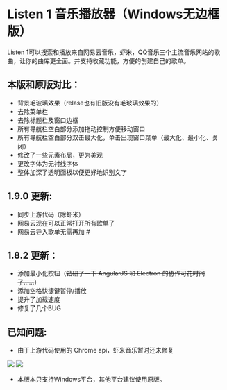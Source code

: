 Listen 1 音乐播放器（Windows无边框版）
=========================

Listen 1可以搜索和播放来自网易云音乐，虾米，QQ音乐三个主流音乐网站的歌曲，让你的曲库更全面。并支持收藏功能，方便的创建自己的歌单。

本版和原版对比：
---- 
- 背景毛玻璃效果（relase也有旧版没有毛玻璃效果的）
- 去除菜单栏
- 去除标题栏及窗口边框
- 所有导航栏空白部分添加拖动控制方便移动窗口
- 所有导航栏空白部分双击最大化，单击出现窗口菜单（最大化、最小化、关闭）
- 修改了一些元素布局，更为美观
- 更改字体为无衬线字体
- 整体加深了透明面板以便更好地识别文字

1.9.0 更新:
----
- 同步上游代码（除虾米）
- 网易云现在可以正常打开所有歌单了
- 网易云导入歌单无需再加 #

1.8.2 更新：
---- 
- 添加最小化按钮（<del>钻研了一下 AngularJS 和 Electron 的协作可花时间了……</del>）
- 添加空格快捷键暂停/播放
- 提升了加载速度
- 修复了几个BUG


已知问题:
----
- 由于上游代码使用的 Chrome api，虾米音乐暂时还未修复

<img src="https://i.imgur.com/h7NtwBB.png"/>
<img src="https://i.imgur.com/MVmoJqW.png"/>

* 本版本只支持Windows平台，其他平台建议使用原版。
